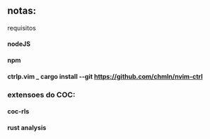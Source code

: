 ## notas:
requisitos 

#### nodeJS
#### npm
#### ctrlp.vim _ cargo install --git https://github.com/chmln/nvim-ctrl

### extensoes do COC:
#### coc-rls
#### rust analysis
### 


